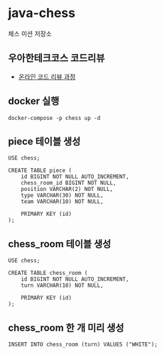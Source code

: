 # java-chess

체스 미션 저장소

## 우아한테크코스 코드리뷰

- [온라인 코드 리뷰 과정](https://github.com/woowacourse/woowacourse-docs/blob/master/maincourse/README.md)

## docker 실행

```commandline
docker-compose -p chess up -d
```

## piece 테이블 생성

```mysql-sql
USE chess;

CREATE TABLE piece (
    id BIGINT NOT NULL AUTO_INCREMENT,
    chess_room_id BIGINT NOT NULL,
    position VARCHAR(2) NOT NULL,
    type VARCHAR(30) NOT NULL,
    team VARCHAR(10) NOT NULL,

    PRIMARY KEY (id)
);
```

## chess_room 테이블 생성

```mysql-sql
USE chess;

CREATE TABLE chess_room (
    id BIGINT NOT NULL AUTO_INCREMENT,
    turn VARCHAR(10) NOT NULL,

    PRIMARY KEY (id)
);
```

## chess_room 한 개 미리 생성

```mysql-sql
INSERT INTO chess_room (turn) VALUES ("WHITE");
```
